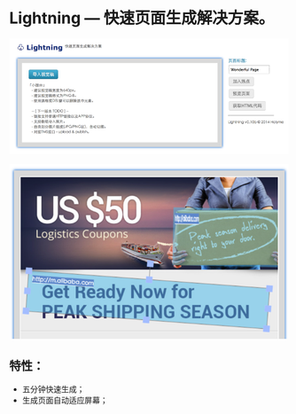 Lightning — 快速页面生成解决方案。
=========

![](https://raw.githubusercontent.com/holyme/lightning/master/_show/show-1.png)


![](https://raw.githubusercontent.com/holyme/lightning/f18ca2b6e295caeb2694cc0afbc4eb6a483af503/_show/show-2.png)


特性：
----
- 五分钟快速生成；
- 生成页面自动适应屏幕；